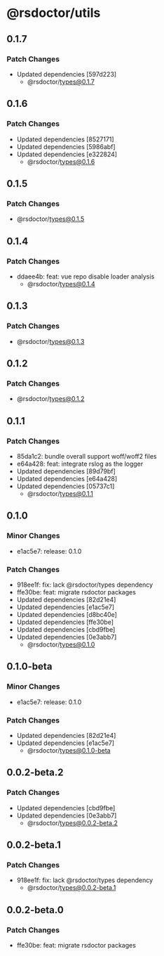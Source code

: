 # @rsdoctor/utils

## 0.1.7

### Patch Changes

- Updated dependencies [597d223]
  - @rsdoctor/types@0.1.7

## 0.1.6

### Patch Changes

- Updated dependencies [8527171]
- Updated dependencies [5986abf]
- Updated dependencies [e322824]
  - @rsdoctor/types@0.1.6

## 0.1.5

### Patch Changes

- @rsdoctor/types@0.1.5

## 0.1.4

### Patch Changes

- ddaee4b: feat: vue repo disable loader analysis
  - @rsdoctor/types@0.1.4

## 0.1.3

### Patch Changes

- @rsdoctor/types@0.1.3

## 0.1.2

### Patch Changes

- @rsdoctor/types@0.1.2

## 0.1.1

### Patch Changes

- 85da1c2: bundle overall support woff/woff2 files
- e64a428: feat: integrate rslog as the logger
- Updated dependencies [89d79bf]
- Updated dependencies [e64a428]
- Updated dependencies [05737c1]
  - @rsdoctor/types@0.1.1

## 0.1.0

### Minor Changes

- e1ac5e7: release: 0.1.0

### Patch Changes

- 918ee1f: fix: lack @rsdoctor/types dependency
- ffe30be: feat: migrate rsdoctor packages
- Updated dependencies [82d21e4]
- Updated dependencies [e1ac5e7]
- Updated dependencies [d8bc40e]
- Updated dependencies [ffe30be]
- Updated dependencies [cbd9fbe]
- Updated dependencies [0e3abb7]
  - @rsdoctor/types@0.1.0

## 0.1.0-beta

### Minor Changes

- e1ac5e7: release: 0.1.0

### Patch Changes

- Updated dependencies [82d21e4]
- Updated dependencies [e1ac5e7]
  - @rsdoctor/types@0.1.0-beta

## 0.0.2-beta.2

### Patch Changes

- Updated dependencies [cbd9fbe]
- Updated dependencies [0e3abb7]
  - @rsdoctor/types@0.0.2-beta.2

## 0.0.2-beta.1

### Patch Changes

- 918ee1f: fix: lack @rsdoctor/types dependency
  - @rsdoctor/types@0.0.2-beta.1

## 0.0.2-beta.0

### Patch Changes

- ffe30be: feat: migrate rsdoctor packages
